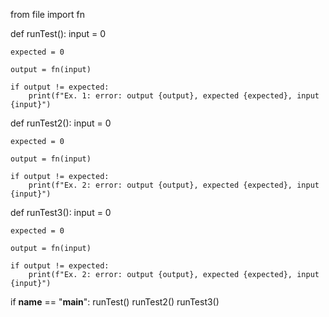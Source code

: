 from file import fn

def runTest():
    input = 0

    expected = 0

    output = fn(input)
    
    if output != expected:
        print(f"Ex. 1: error: output {output}, expected {expected}, input {input}")
        
def runTest2():
    input = 0

    expected = 0

    output = fn(input)
    
    if output != expected:
        print(f"Ex. 2: error: output {output}, expected {expected}, input {input}")
        
def runTest3():
    input = 0

    expected = 0

    output = fn(input)
    
    if output != expected:
        print(f"Ex. 2: error: output {output}, expected {expected}, input {input}")

if __name__ == "__main__":
    runTest()
    runTest2()
    runTest3()